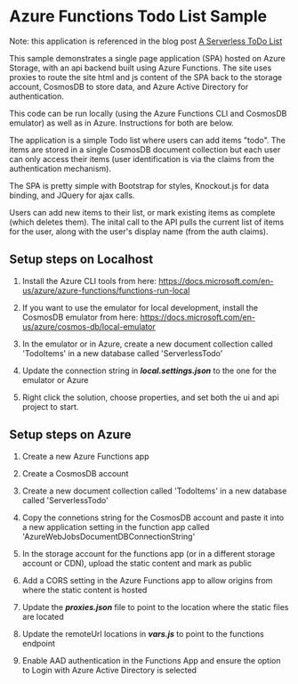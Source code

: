 ﻿
# Azure Functions Todo List Sample

Note: this application is referenced in the blog post [A Serverless ToDo List](https://blogs.msdn.microsoft.com/cloud_solution_architect/2018/09/03/serverless-todo-list/)

This sample demonstrates a single page application (SPA) hosted on Azure Storage, with an api backend built using Azure Functions. The site uses proxies to route the site html and js content of the SPA back to the storage account, CosmosDB to store data, and Azure Active Directory for authentication.

This code can be run locally (using the Azure Functions CLI and CosmosDB emulator) as well as in Azure. Instructions for both are below.

The application is a simple Todo list where users can add items "todo". The items are stored in a single CosmosDB document collection but each user can only access their items (user identification is via the claims from the authentication mechanism). 

The SPA is pretty simple with Bootstrap for styles, Knockout.js for data binding, and JQuery for ajax calls. 

Users can add new items to their list, or mark existing items as complete (which deletes them). The inital call to the API pulls the current list of items for the user, along with the user's display name (from the auth claims). 

## Setup steps on Localhost

1. Install the Azure CLI tools from here: https://docs.microsoft.com/en-us/azure/azure-functions/functions-run-local

1. If you want to use the emulator for local development, install the CosmosDB emulator from here: https://docs.microsoft.com/en-us/azure/cosmos-db/local-emulator

1. In the emulator or in Azure, create a new document collection called 'TodoItems' in a new database called 'ServerlessTodo'

1. Update the connection string in **_local.settings.json_** to the one for the emulator or Azure

1. Right click the solution, choose properties, and set both the ui and api project to start. 

## Setup steps on Azure

1. Create a new Azure Functions app

1. Create a CosmosDB account

1. Create a new document collection called 'TodoItems' in a new database called 'ServerlessTodo'

1. Copy the connetions string for the CosmosDB account and paste it into a new application setting in the function app called 'AzureWebJobsDocumentDBConnectionString'

1. In the storage account for the functions app (or in a different storage account or CDN), upload the static content and mark as public

1. Add a CORS setting in the Azure Functions app to allow origins from where the static content is hosted

1. Update the **_proxies.json_** file to point to the location where the static files are located

1. Update the remoteUrl locations in **_vars.js_** to point to the functions endpoint

1. Enable AAD authentication in the Functions App and ensure the option to Login with Azure Active Directory is selected
